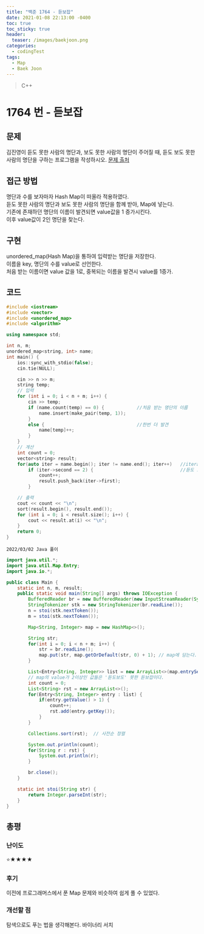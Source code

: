 ```yaml
---
title: "백준 1764 - 듣보잡"
date: 2021-01-08 22:13:00 -0400
toc: true
toc_sticky: true
header:
  teaser: /images/baekjoon.png
categories:
  - codingTest
tags:
  - Map
  - Baek Joon
---
```


> C++

# 1764 번 - 듣보잡

## 문제

김진영이 듣도 못한 사람의 명단과, 보도 못한 사람의 명단이 주어질 때, 듣도 보도 못한 사람의 명단을 구하는 프로그램을 작성하시오.
[문제 출처](https://www.acmicpc.net/problem/1764)

## 접근 방법

명단과 수를 보자마자 Hash Map이 떠올라 적용하였다.  
듣도 못한 사람의 명단과 보도 못한 사람의 명단을 함께 받아, Map에 넣는다.  
기존에 존재하던 명단의 이름이 발견되면 value값을 1 증가시킨다.  
이후 value값이 2인 명단을 찾는다.

## 구현

unordered_map(Hash Map)을 통하여 입력받는 명단을 저장한다.  
이름을 key, 명단의 수를 value로 선언한다.  
처음 받는 이름이면 value 값을 1로, 중복되는 이름을 발견시 value를 1증가.

## 코드

```c++
#include <iostream>
#include <vector>
#include <unordered_map>
#include <algorithm>

using namespace std;

int n, m;
unordered_map<string, int> name;
int main() {
	ios::sync_with_stdio(false);
	cin.tie(NULL);

	cin >> n >> m;
	string temp;
	// 입력
	for (int i = 0; i < n + m; i++) {
		cin >> temp;
		if (name.count(temp) == 0) {			//처음 받는 명단의 이름
			name.insert(make_pair(temp, 1));
		}
		else {									//한번 더 발견
			name[temp]++;
		}
	}
	// 계산
	int count = 0;
	vector<string> result;
	for(auto iter = name.begin(); iter != name.end(); iter++)	//iterator를 사용하여 map을 탐색
		if (iter->second == 2) {								//듣도 보도 못한 이름 발견
			count++;
			result.push_back(iter->first);
		}

	// 출력
	cout << count << "\n";
	sort(result.begin(), result.end());
	for (int i = 0; i < result.size(); i++) {
		cout << result.at(i) << "\n";
	}
	return 0;
}
```

```
2022/03/02 Java 풀이
```

```java
import java.util.*;
import java.util.Map.Entry;
import java.io.*;

public class Main {
	static int n, m, result;
	public static void main(String[] args) throws IOException {
		BufferedReader br = new BufferedReader(new InputStreamReader(System.in));
    	StringTokenizer stk = new StringTokenizer(br.readLine());
    	n = stoi(stk.nextToken());
    	m = stoi(stk.nextToken());

    	Map<String, Integer> map = new HashMap<>();

    	String str;
    	for(int i = 0; i < n + m; i++) {
    		str = br.readLine();
    		map.put(str, map.getOrDefault(str, 0) + 1);	// map에 담는다.
    	}

    	List<Entry<String, Integer>> list = new ArrayList<>(map.entrySet());
		// map의 value가 2이상인 값들은 '듣도보도' 못한 듣보잡이다.
    	int count = 0;
    	List<String> rst = new ArrayList<>();
    	for(Entry<String, Integer> entry : list) {
    		if(entry.getValue() > 1) {
    			count++;
    			rst.add(entry.getKey());
    		}
    	}

    	Collections.sort(rst);	// 사전순 정렬

    	System.out.println(count);
    	for(String r : rst) {
    		System.out.println(r);
    	}

    	br.close();
	}

	static int stoi(String str) {
    	return Integer.parseInt(str);
    }
}
```

## 총평

### 난이도

⭐★★★★

### 후기

이전에 프로그래머스에서 푼 Map 문제와 비슷하여 쉽게 풀 수 있었다.

### 개선할 점

탐색으로도 푸는 법을 생각해본다. 바이너리 서치
